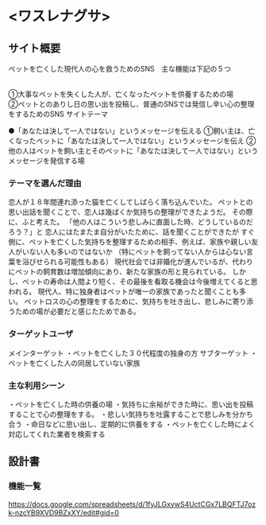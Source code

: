 # <ワスレナグサ>

## サイト概要
<p>ペットを亡くした現代人の心を救うためのSNS　主な機能は下記の５つ</p>
<br>①大事なペットを失くした人が、亡くなったペットを供養するための場
<br>②ペットとのありし日の思い出を投稿し、普通のSNSでは発信し辛い心の整理をするためのSNS
<br③ペットを失くした人の悲しみに寄り添うためのSNS。
④ペットを亡くした時の葬儀の方法、手続き、対応などの情報共有のSNS。
⑤命日が近くなると通知をし、供養の準備ができるよう思い出させてくれるリマインダー。

### サイトテーマ
●「あなたは決して一人ではない」というメッセージを伝える
①飼い主は、亡くなったペットに「あなたは決して一人ではない」というメッセージを伝え
②他の人はペットを飼い主とそのペットに「あなたは決して一人ではない」というメッセージを発信する場

### テーマを選んだ理由
恋人が１８年間連れ添った猫を亡くしてしばらく落ち込んでいた。
ペットとの思い出話を聞くことで、恋人は幾ばくか気持ちの整理ができたようだ。
その際に、ふと考えた。
「他の人はこういう悲しみに直面した時、どうしているのだろう？」と
恋人にはたまたま自分がいたために、話を聞くことができたが
すぐ側に、ペットを亡くした気持ちを整理するための相手、例えば、家族や親しい友人がいない人も多いのではないか
（特にペットを飼ってない人からは心ない言葉を浴びせられる可能性もある）
現代社会では非婚化が進んでいるが、代わりにペットの飼育数は増加傾向にあり、新たな家族の形と見られている。
しかし、ペットの寿命は人間より短く、その最後を看取る機会は今後増えてくると思われる。
現代人、特に独身者はペットが唯一の家族であったと聞くことも多い。
ペットロスの心の整理をするために、気持ちを吐き出し、悲しみに寄り添うための場が必要だと感じたためである。

### ターゲットユーザ
メインターゲット
・ペットを亡くした３０代程度の独身の方
サブターゲット
・ペットを亡くした人の同居していない家族

### 主な利用シーン
・ペットを亡くした時の供養の場
・気持ちに余裕ができた時に、思い出を投稿することで心の整理をする。
・悲しい気持ちを吐露することで悲しみを分かち合う
・命日などに思い出し、定期的に供養をする
・ペットを亡くした時によく対応してくれた業者を検索する

## 設計書

### 機能一覧
https://docs.google.com/spreadsheets/d/1fyJLGxywS4UctCGx7LBQFTJ7ozk-nzcYB9XVD9BZxXY/edit#gid=0

